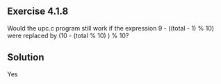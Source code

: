 ## Exercise 4.1.8
Would the upc.c program still work if the expression 9 - ((total - 1) % 10) were replaced by (10 - (total % 10) ) % 10?

## Solution
Yes
